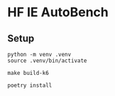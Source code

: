 # HF IE AutoBench

## Setup

```
python -m venv .venv
source .venv/bin/activate

make build-k6

poetry install
```
